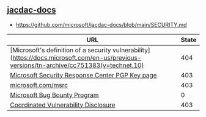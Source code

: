 
## [jacdac-docs](https://github.com/microsoft/jacdac-docs)
* https://github.com/microsoft/jacdac-docs/blob/main/SECURITY.md

| URL | State |
| --- | --- |
| [Microsoft's definition of a security vulnerability](https://docs.microsoft.com/en-us/previous-versions/tn-archive/cc751383(v=technet.10) | 404 |
| [Microsoft Security Response Center PGP Key page](https://www.microsoft.com/en-us/msrc/pgp-key-msrc) | 403 |
| [microsoft.com/msrc](https://www.microsoft.com/msrc) | 403 |
| [Microsoft Bug Bounty Program](https://microsoft.com/msrc/bounty) | 0 |
| [Coordinated Vulnerability Disclosure](https://www.microsoft.com/en-us/msrc/cvd) | 403 |
